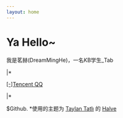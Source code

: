 ```yaml
---
layout: home
---
```

# Ya Hello~ 

我是茗赫(DreamMingHe)，一名KB学生_Tab

|*

<a href="http://wpa.qq.com/msgrd?v=3&uin=1635376770&site=qq&menu=yes" target="_blank">[-]Tencent QQ</a>  
 
|*
 
 
$Github.
*使用的主题为 [Taylan Tatlı](https://github.com/TaylanTatli) 的 [Halve](https://taylantatli.github.io/Halve/) 





                     


                  


